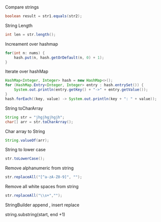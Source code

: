 
Compare strings
```java
boolean result = str1.equals(str2);
```

String Length
```java
int len = str.length();
```


Increament over hashmap
```java
for(int n: nums) {
    hash.put(n, hash.getOrDefault(n, 0) + 1);
}
```

Iterate over hashMap
```java
HashMap<Integer, Integer> hash = new HashMap<>();
for (HashMap.Entry<Integer, Integer> entry : hash.entrySet()) {
    System.out.println(entry.getKey() + "->" + entry.getValue());
}
hash.forEach((key, value) -> System.out.println(key + ": " + value));
```

String toCharArray
```java
String str = "jhgjhgjhgjh";
char[] arr = str.toCharArray();
```

Char array to String
```java
String.valueOf(arr);
```

String to lower case
```java
str.toLowerCase();
```

Remove alphanumeric from string
```java
str.replaceAll("[^a-zA-Z0-9]", "");
```

Remove all white spaces from string
```java
str.replaceAll("\\s+","");
```


StringBuilder append , insert replace

string.substring(start, end +1)
